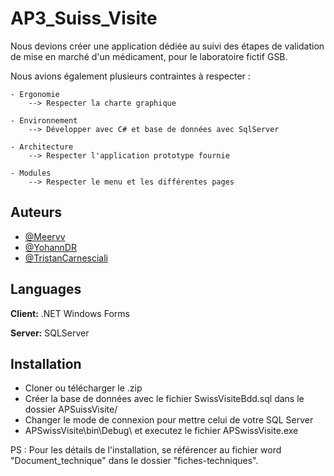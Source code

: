 
# AP3_Suiss_Visite


Nous devions créer une application dédiée au suivi des étapes de validation de mise en marché d'un médicament, pour le laboratoire fictif GSB.

Nous avions également plusieurs contraintes à respecter :

    - Ergonomie
        --> Respecter la charte graphique

    - Environnement
        --> Développer avec C# et base de données avec SqlServer

    - Architecture
        --> Respecter l'application prototype fournie

    - Modules
        --> Respecter le menu et les différentes pages




## Auteurs

- [@Meervv](https://github.com/Meervv)
- [@YohannDR](https://github.com/YohannDR)
- [@TristanCarnesciali](https://github.com/TristanCarnesciali)


## Languages

**Client:** .NET Windows Forms

**Server:** SQLServer


## Installation

- Cloner ou télécharger le .zip
- Créer la base de données avec le fichier SwissVisiteBdd.sql dans le dossier APSuissVisite/
- Changer le mode de connexion pour mettre celui de votre SQL Server
- APSwissVisite\bin\Debug\ et executez le fichier APSwissVisite.exe

PS : Pour les détails de l'installation, se référencer au fichier word "Document_technique" dans le dossier "fiches-techniques".
